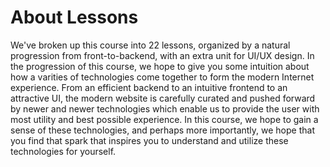 # About Lessons
We've broken up this course into 22 lessons, organized by a natural progression from front-to-backend, with an extra unit for UI/UX design. In the progression of this course, we hope to give you some intuition about how a varities of technologies come together to form the modern Internet experience. From an efficient backend to an intuitive frontend to an attractive UI, the modern website is carefully curated and pushed forward by newer and newer technologies which enable us to provide the user with most utility and best possible experience. In this course, we hope to gain a sense of these technologies, and perhaps more importantly, we hope that you find that spark that inspires you to understand and utilize these technologies for yourself.

